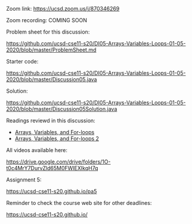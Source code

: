 Zoom link: https://ucsd.zoom.us/j/870346269

Zoom recording: COMING SOON

Problem sheet for this discussion:

https://github.com/ucsd-cse11-s20/DI05-Arrays-Variables-Loops-01-05-2020/blob/master/ProblemSheet.md

Starter code:

https://github.com/ucsd-cse11-s20/DI05-Arrays-Variables-Loops-01-05-2020/blob/master/Discussion05.java

Solution:

https://github.com/ucsd-cse11-s20/DI05-Arrays-Variables-Loops-01-05-2020/blob/master/Discussion05Solution.java

Readings reviewd in this discussion:
- [Arrays, Variables, and For-loops](https://cseweb.ucsd.edu/classes/sp17/cse11-a/lecture19.html)
- [Arrays, Variables, and For-loops 2](https://cseweb.ucsd.edu/classes/sp17/cse11-a/lecture20.html)

All videos available here:

https://drive.google.com/drive/folders/1O-t0c4MrY7DurvZld65M0FWIEXIkqH7q

Assignment 5:

https://ucsd-cse11-s20.github.io/pa5

Reminder to check the course web site for other deadlines:

https://ucsd-cse11-s20.github.io/
